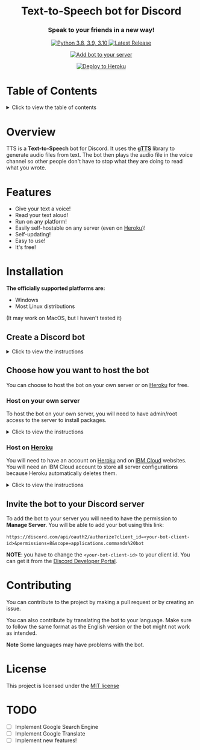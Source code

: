 <h1 align="center">Text-to-Speech bot for Discord</h1>
<h3 align="center">Speak to your friends in a new way!</h2>
<p><p></p></p>
<p align="center">
<a href="https://python.org/downloads/"><img src="https://img.shields.io/badge/python-3.8%20%7C%203.9%20%7C%203.10-blue?style=for-the-badge&logo=python&logoColor=lightblue&color=red" alt="Python 3.8, 3.9, 3.10">
</a> <a href="https://github.com/CoccodrillooXDS/TTS-bot/releases/latest"><img src="https://img.shields.io/github/v/release/CoccodrillooXDS/TTS-bot?include_prereleases&style=for-the-badge&logo=github" alt="Latest Release"></p>
<p align="center">
<a href="https://discord.com/api/oauth2/authorize?client_id=832158681671532564&permissions=8&scope=applications.commands%20bot"><img src="https://img.shields.io/badge/Discord-Add%20bot%20to%20your%20server-yellow?style=for-the-badge&logo=discord&logoColor=lightblue&color=blue" alt="Add bot to your server"></p>
<p align="center">
<a href="https://heroku.com/deploy"><img src="https://www.herokucdn.com/deploy/button.svg" alt="Deploy to Heroku"></a></p>


# **Table of Contents**

<details><summary>Click to view the table of contents</summary>

- [**Table of Contents**](#table-of-contents)
- [**Overview**](#overview)
- [**Features**](#features)
- [**Installation**](#installation)
  - [**Create a Discord bot**](#create-a-discord-bot)
  - [**Choose how you want to host the bot**](#choose-how-you-want-to-host-the-bot)
    - [**Host on your own server**](#host-on-your-own-server)
      - [**Install dependencies**](#install-dependencies)
      - [**Clone the repository**](#clone-the-repository)
      - [**Install pip requirements**](#install-pip-requirements)
      - [**Export the TOKEN variable**](#export-the-token-variable)
      - [**Start the bot**](#start-the-bot)
    - [**Host on Heroku**](#host-on-heroku)
      - [**Create an IBM Cloud account**](#create-an-ibm-cloud-account)
      - [**Create a Cloud Object Storage Instance**](#create-a-cloud-object-storage-instance)
      - [**Create IBM Cloud credentials**](#create-ibm-cloud-credentials)
      - [**Deploying the bot to Heroku**](#deploying-the-bot-to-heroku)
  - [**Invite the bot to your Discord server**](#invite-the-bot-to-your-discord-server)
- [**Contributing**](#contributing)
- [**License**](#license)
- [**TODO**](#todo)

</details>
<p></p>

# **Overview**

TTS is a **Text-to-Speech** bot for Discord. It uses the **[gTTS](https://pypi.org/project/gTTS/)** library to generate audio files from text. The bot then plays the audio file in the voice channel so other people don't have to stop what they are doing to read what you wrote.

# **Features**

* Give your text a voice!
* Read your text aloud!
* Run on any platform!
* Easily self-hostable on any server (even on [Heroku](https://www.heroku.com))!
* Self-updating!
* Easy to use!
* It's free!

# **Installation**

**The officially supported platforms are:**
* Windows
* Most Linux distributions

(It may work on MacOS, but I haven't tested it)

## **Create a Discord bot**

<details><summary>Click to view the instructions</summary>

To create a Discord bot, you will need to create a Discord application. You can do this by going to the [Discord Developer Portal](https://discord.com/developers/applications) and creating a new application.

![Discord Developer Portal](assets/001-Create-Bot.png)

After creating the application, you will need to create a bot account. You can do this by clicking on the application you created, "**Bot**" section on the left panel and the big blue button "**Add Bot**".

![Application Settings](assets/002-Create-Bot.png)
![Create Bot](assets/003-Create-Bot.png)

It will ask you if you want to continue, click "**Yes, do it!**".

![Yes, do it!](assets/004-Create-Bot.png)

You will now see a lot of informations and options about your new shiny bot, you will have to turn all "**Privileged Gateway Intents**" on by scrolling down in the page.

![A wild bot appeared!](assets/005-Create-Bot.png)
![Privileged Gateway Intents](assets/006-Create-Bot.png)

Next up, in the same page, you will have to click on "**Reset Token**"" and confirm the reset. If you have 2FA enabled, you will have to enter your 2FA code.

![Reset Token button](assets/007-Create-Bot.png)
![Yes, do it!](assets/008-Create-Bot.png)

It will show you a token. Copy it and save it somewhere safe. **You will need this later**.

![TOKEN](assets/009-Create-Bot.png)

</details>
<p></p>

## **Choose how you want to host the bot**

You can choose to host the bot on your own server or on [Heroku](https://www.heroku.com) for free.

### **Host on your own server**

To host the bot on your own server, you will need to have admin/root access to the server to install packages.

<details><summary>Click to view the instructions</summary>

#### **Install dependencies**

You will need:

* Python 3.8 or later
* pip or pip3
* ffmpeg

You can install them by running the following commands in the terminal:

**Debian-based:**
```
# apt update
# apt install python3 python3-pip ffmpeg git
```
**Arch-based:**
```
# pacman -Syu python python-pip ffmpeg git
```
On **Windows** just install Python from the [Python website](https://www.python.org/downloads/).

#### **Clone the repository**

You can clone the repository with the green button at the top of the GitHub page or by running the following command in the terminal:
```
$ git clone https://github.com/CoccodrillooXDS/TTS-bot.git
$ cd TTS-bot
```

#### **Install pip requirements**
```
$ pip3 install -r requirements.txt
```

#### **Export the TOKEN variable**

The bot grabs the token from Envirorment Variables. You can do this by running the following command in the terminal:
```
$ export TOKEN=<your token>
```

#### **Start the bot**

You can start the bot with the following command:
```
$ python3 bot.py
```

</details>
<p></p>

### **Host on [Heroku](https://www.heroku.com)**



You will need to have an account on [Heroku](https://www.heroku.com) and on [IBM Cloud](https://cloud.ibm.com/registration) websites.
You will need an IBM Cloud account to store all server configurations because Heroku automatically deletes them. 

<details><summary>Click to view the instructions</summary>

#### **Create an IBM Cloud account**

Once you have an account on [IBM Cloud](https://cloud.ibm.com/registration), you will see a similar page:

![IBM Cloud](assets/001-Heroku.png)

#### **Create a Cloud Object Storage Instance**

Click on the "**Create resource**"" button on the top right of the page

You will now see a page with a catalog of available resources:

![Create resource](assets/002-Heroku.png)

In the search bar, type "**Object Storage**" and click it. You will now see a similar page:

![Object Storage](assets/003-Heroku.png)

Leave everything as default, except for the "**Service name**" field if you want to change it, and click "**Create**".

It should now open this page:

![Object Storage](assets/004-Heroku.png)

If it doesn't open, click [this link](https://cloud.ibm.com/objectstorage) to open it.

#### **Create IBM Cloud credentials**

On the last page, click "**Service credentials**". You will now see a similar page:

![Service credentials](assets/005-Heroku.png)

Now click on "**New credential**" and if you want to change the name, do it. Keep the role as "**Writer**" and click "**Add**"

You will now see the new entry, click the copy button:

![Service credentials](assets/006-Heroku.png)

Now, open Notepad and paste what you just copied

![Notepad](assets/007-Heroku.png)

Copy somewhere safe (with the Discord bot token) the "apikey" and "resource_instance_id" values. **You will need these later**.

Open the link of ["endpoints"](https://control.cloud-object-storage.cloud.ibm.com/v2/endpoints) with a browser like *Firefox*

![Endpoints](assets/008-Heroku.png)

Choose a public endpoint server and save it with the other values you saved before.

#### **Deploying the bot to Heroku**

Click on the "**Deploy to Heroku**" button at the top of the page or here:

[![Deploy](https://www.herokucdn.com/deploy/button.svg)](https://heroku.com/deploy)

Login to your Heroku account. You will see a similar page:

![Deploy a new app on Heroku](assets/009-Heroku.png)

Choose an app name and a region.

Then, clear all the Config Vars variables and put the ones you saved before.

Finally, click "**Deploy App**"

</details>
<p></p>

## **Invite the bot to your Discord server**

To add the bot to your server you will need to have the permission to **Manage Server**.
You will be able to add your bot using this link:

```https://discord.com/api/oauth2/authorize?client_id=<your-bot-client-id>&permissions=8&scope=applications.commands%20bot```

**NOTE**: you have to change the ```<your-bot-client-id>``` to your client id. You can get it from the [Discord Developer Portal](https://discord.com/developers/applications).

# **Contributing**
You can contribute to the project by making a pull request or by creating an issue.

You can also contribute by translating the bot to your language. Make sure to follow the same format as the English version or the bot might not work as intended.

**Note** Some languages may have problems with the bot.

# **License**
This project is licensed under the [MIT license](LICENSE)


# **TODO**

- [ ] Implement Google Search Engine
- [ ] Implement Google Translate
- [ ] Implement new features!